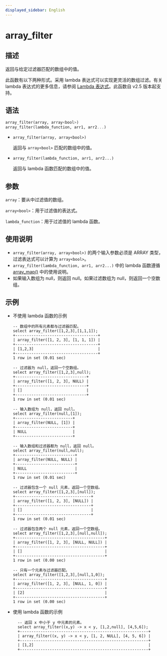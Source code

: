 ```yaml
---
displayed_sidebar: English
---
```


# array_filter

## 描述

返回与给定过滤器匹配的数组中的值。

此函数有以下两种形式。采用 lambda 表达式可以实现更灵活的数组过滤。有关 lambda 表达式的更多信息，请参阅 [Lambda 表达式](../Lambda_expression.md)。此函数自 v2.5 版本起支持。

## 语法

```Haskell
array_filter(array, array<bool>)
array_filter(lambda_function, arr1, arr2...)
```

- `array_filter(array, array<bool>)`

  返回与 `array<bool>` 匹配的数组中的值。

- `array_filter(lambda_function, arr1, arr2...)`

  返回与 lambda 函数匹配的数组中的值。

## 参数

`array`：要从中过滤值的数组。

`array<bool>`：用于过滤值的表达式。

`lambda_function`：用于过滤值的 lambda 函数。

## 使用说明

- `array_filter(array, array<bool>)` 的两个输入参数必须是 ARRAY 类型，过滤表达式可以计算为 `array<bool>`。
- `array_filter(lambda_function, arr1, arr2...)` 中的 lambda 函数遵循 [array_map()](array_map.md) 中的使用说明。
- 如果输入数组为 null，则返回 null。如果过滤数组为 null，则返回一个空数组。

## 示例

- 不使用 lambda 函数的示例

  ```Plain
  -- 数组中的所有元素都与过滤器匹配。
  select array_filter([1,2,3],[1,1,1]);
  +------------------------------------+
  | array_filter([1, 2, 3], [1, 1, 1]) |
  +------------------------------------+
  | [1,2,3]                            |
  +------------------------------------+
  1 row in set (0.01 sec)
  
  -- 过滤器为 null，返回一个空数组。
  select array_filter([1,2,3],null);
  +-------------------------------+
  | array_filter([1, 2, 3], NULL) |
  +-------------------------------+
  | []                            |
  +-------------------------------+
  1 row in set (0.01 sec)
  
  -- 输入数组为 null，返回 null。
  select array_filter(null,[1]);
  +-------------------------+
  | array_filter(NULL, [1]) |
  +-------------------------+
  | NULL                    |
  +-------------------------+
  
  -- 输入数组和过滤器都为 null，返回 null。
  select array_filter(null,null);
  +--------------------------+
  | array_filter(NULL, NULL) |
  +--------------------------+
  | NULL                     |
  +--------------------------+
  1 row in set (0.01 sec)
  
  -- 过滤器包含一个 null 元素，返回一个空数组。
  select array_filter([1,2,3],[null]);
  +---------------------------------+
  | array_filter([1, 2, 3], [NULL]) |
  +---------------------------------+
  | []                              |
  +---------------------------------+
  1 row in set (0.01 sec)
  
  -- 过滤器包含两个 null 元素，返回一个空数组。
  select array_filter([1,2,3],[null,null]);
  +---------------------------------------+
  | array_filter([1, 2, 3], [NULL, NULL]) |
  +---------------------------------------+
  | []                                    |
  +---------------------------------------+
  1 row in set (0.00 sec)
  
  -- 只有一个元素与过滤器匹配。
  select array_filter([1,2,3],[null,1,0]);
  +---------------------------------------+
  | array_filter([1, 2, 3], [NULL, 1, 0]) |
  +---------------------------------------+
  | [2]                                   |
  +---------------------------------------+
  1 row in set (0.00 sec)
  ```

- 使用 lambda 函数的示例

  ```Plain
    -- 返回 x 中小于 y 中元素的元素。
    select array_filter((x,y) -> x < y, [1,2,null], [4,5,6]);
    +--------------------------------------------------------+
    | array_filter((x, y) -> x < y, [1, 2, NULL], [4, 5, 6]) |
    +--------------------------------------------------------+
    | [1,2]                                                  |
    +--------------------------------------------------------+
  ```